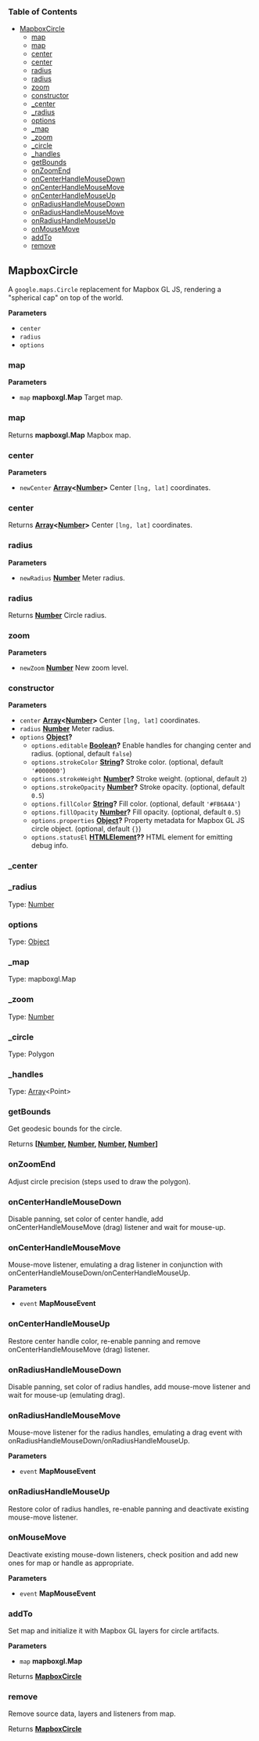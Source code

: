 <!-- Generated by documentation.js. Update this documentation by updating the source code. -->

### Table of Contents

-   [MapboxCircle](#mapboxcircle)
    -   [map](#map)
    -   [map](#map-1)
    -   [center](#center)
    -   [center](#center-1)
    -   [radius](#radius)
    -   [radius](#radius-1)
    -   [zoom](#zoom)
    -   [constructor](#constructor)
    -   [\_center](#_center)
    -   [\_radius](#_radius)
    -   [options](#options)
    -   [\_map](#_map)
    -   [\_zoom](#_zoom)
    -   [\_circle](#_circle)
    -   [\_handles](#_handles)
    -   [getBounds](#getbounds)
    -   [onZoomEnd](#onzoomend)
    -   [onCenterHandleMouseDown](#oncenterhandlemousedown)
    -   [onCenterHandleMouseMove](#oncenterhandlemousemove)
    -   [onCenterHandleMouseUp](#oncenterhandlemouseup)
    -   [onRadiusHandleMouseDown](#onradiushandlemousedown)
    -   [onRadiusHandleMouseMove](#onradiushandlemousemove)
    -   [onRadiusHandleMouseUp](#onradiushandlemouseup)
    -   [onMouseMove](#onmousemove)
    -   [addTo](#addto)
    -   [remove](#remove)

## MapboxCircle

A `google.maps.Circle` replacement for Mapbox GL JS, rendering a "spherical cap" on top of the world.

**Parameters**

-   `center`  
-   `radius`  
-   `options`  

### map

**Parameters**

-   `map` **mapboxgl.Map** Target map.

### map

Returns **mapboxgl.Map** Mapbox map.

### center

**Parameters**

-   `newCenter` **[Array](https://developer.mozilla.org/en-US/docs/Web/JavaScript/Reference/Global_Objects/Array)&lt;[Number](https://developer.mozilla.org/en-US/docs/Web/JavaScript/Reference/Global_Objects/Number)>** Center `[lng, lat]` coordinates.

### center

Returns **[Array](https://developer.mozilla.org/en-US/docs/Web/JavaScript/Reference/Global_Objects/Array)&lt;[Number](https://developer.mozilla.org/en-US/docs/Web/JavaScript/Reference/Global_Objects/Number)>** Center `[lng, lat]` coordinates.

### radius

**Parameters**

-   `newRadius` **[Number](https://developer.mozilla.org/en-US/docs/Web/JavaScript/Reference/Global_Objects/Number)** Meter radius.

### radius

Returns **[Number](https://developer.mozilla.org/en-US/docs/Web/JavaScript/Reference/Global_Objects/Number)** Circle radius.

### zoom

**Parameters**

-   `newZoom` **[Number](https://developer.mozilla.org/en-US/docs/Web/JavaScript/Reference/Global_Objects/Number)** New zoom level.

### constructor

**Parameters**

-   `center` **[Array](https://developer.mozilla.org/en-US/docs/Web/JavaScript/Reference/Global_Objects/Array)&lt;[Number](https://developer.mozilla.org/en-US/docs/Web/JavaScript/Reference/Global_Objects/Number)>** Center `[lng, lat]` coordinates.
-   `radius` **[Number](https://developer.mozilla.org/en-US/docs/Web/JavaScript/Reference/Global_Objects/Number)** Meter radius.
-   `options` **[Object](https://developer.mozilla.org/en-US/docs/Web/JavaScript/Reference/Global_Objects/Object)?** 
    -   `options.editable` **[Boolean](https://developer.mozilla.org/en-US/docs/Web/JavaScript/Reference/Global_Objects/Boolean)?** Enable handles for changing center and radius. (optional, default `false`)
    -   `options.strokeColor` **[String](https://developer.mozilla.org/en-US/docs/Web/JavaScript/Reference/Global_Objects/String)?** Stroke color. (optional, default `'#000000'`)
    -   `options.strokeWeight` **[Number](https://developer.mozilla.org/en-US/docs/Web/JavaScript/Reference/Global_Objects/Number)?** Stroke weight. (optional, default `2`)
    -   `options.strokeOpacity` **[Number](https://developer.mozilla.org/en-US/docs/Web/JavaScript/Reference/Global_Objects/Number)?** Stroke opacity. (optional, default `0.5`)
    -   `options.fillColor` **[String](https://developer.mozilla.org/en-US/docs/Web/JavaScript/Reference/Global_Objects/String)?** Fill color. (optional, default `'#FB6A4A'`)
    -   `options.fillOpacity` **[Number](https://developer.mozilla.org/en-US/docs/Web/JavaScript/Reference/Global_Objects/Number)?** Fill opacity. (optional, default `0.5`)
    -   `options.properties` **[Object](https://developer.mozilla.org/en-US/docs/Web/JavaScript/Reference/Global_Objects/Object)?** Property metadata for Mapbox GL JS circle object. (optional, default `{}`)
    -   `options.statusEl` **[HTMLElement](https://developer.mozilla.org/en-US/docs/Web/HTML/Element)??** HTML element for emitting debug info.

### \_center

### \_radius

Type: [Number](https://developer.mozilla.org/en-US/docs/Web/JavaScript/Reference/Global_Objects/Number)

### options

Type: [Object](https://developer.mozilla.org/en-US/docs/Web/JavaScript/Reference/Global_Objects/Object)

### \_map

Type: mapboxgl.Map

### \_zoom

Type: [Number](https://developer.mozilla.org/en-US/docs/Web/JavaScript/Reference/Global_Objects/Number)

### \_circle

Type: Polygon

### \_handles

Type: [Array](https://developer.mozilla.org/en-US/docs/Web/JavaScript/Reference/Global_Objects/Array)&lt;Point>

### getBounds

Get geodesic bounds for the circle.

Returns **\[[Number](https://developer.mozilla.org/en-US/docs/Web/JavaScript/Reference/Global_Objects/Number), [Number](https://developer.mozilla.org/en-US/docs/Web/JavaScript/Reference/Global_Objects/Number), [Number](https://developer.mozilla.org/en-US/docs/Web/JavaScript/Reference/Global_Objects/Number), [Number](https://developer.mozilla.org/en-US/docs/Web/JavaScript/Reference/Global_Objects/Number)]** 

### onZoomEnd

Adjust circle precision (steps used to draw the polygon).

### onCenterHandleMouseDown

Disable panning, set color of center handle, add onCenterHandleMouseMove (drag) listener and wait for mouse-up.

### onCenterHandleMouseMove

Mouse-move listener, emulating a drag listener in conjunction with onCenterHandleMouseDown/onCenterHandleMouseUp.

**Parameters**

-   `event` **MapMouseEvent** 

### onCenterHandleMouseUp

Restore center handle color, re-enable panning and remove onCenterHandleMouseMove (drag) listener.

### onRadiusHandleMouseDown

Disable panning, set color of radius handles, add mouse-move listener and wait for mouse-up (emulating drag).

### onRadiusHandleMouseMove

Mouse-move listener for the radius handles, emulating a drag event with
onRadiusHandleMouseDown/onRadiusHandleMouseUp.

**Parameters**

-   `event` **MapMouseEvent** 

### onRadiusHandleMouseUp

Restore color of radius handles, re-enable panning and deactivate existing mouse-move listener.

### onMouseMove

Deactivate existing mouse-down listeners, check position and add new ones for map or handle as appropriate.

**Parameters**

-   `event` **MapMouseEvent** 

### addTo

Set map and initialize it with Mapbox GL layers for circle artifacts.

**Parameters**

-   `map` **mapboxgl.Map** 

Returns **[MapboxCircle](#mapboxcircle)** 

### remove

Remove source data, layers and listeners from map.

Returns **[MapboxCircle](#mapboxcircle)** 
